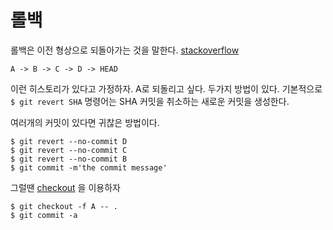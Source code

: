 # 롤백

롤백은 이전 형상으로 되돌아가는 것을 말한다.
[stackoverflow](http://stackoverflow.com/questions/1463340/revert-multiple-git-commits)

```
A -> B -> C -> D -> HEAD
```
이런 히스토리가 있다고 가정하자. A로 되돌리고 싶다. 두가지 방법이 있다.
기본적으로 `$ git revert SHA` 명령어는 SHA 커밋을 취소하는 새로운 커밋을 생성한다.

여러개의 커밋이 있다면 귀찮은 방법이다.

```
$ git revert --no-commit D
$ git revert --no-commit C
$ git revert --no-commit B
$ git commit -m'the commit message'
```

그럴땐 [checkout](https://git-scm.com/docs/git-checkout) 을 이용하자
```
$ git checkout -f A -- .
$ git commit -a
```
